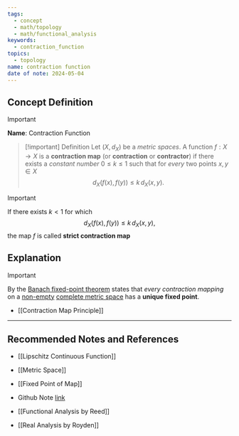 ```yaml
---
tags:
  - concept
  - math/topology
  - math/functional_analysis
keywords:
  - contraction_function
topics:
  - topology
name: contraction function
date of note: 2024-05-04
---
```


## Concept Definition

>[!important]
>**Name**:  Contraction Function


>[!important] Definition
>Let $(X, d_{X})$  be a *metric spaces*. A function $f: X \to X$ is a **contraction map** (or **contraction** or **contractor**) if there exists a *constant number* $0 \le k \le 1$ such that for *every* two points $x, y \in X$
>$$
>d_{X}(f(x), f(y)) \le  k\, d_{X}(x, y).
>$$

>[!important]
>If there exists $k<1$ for which
>$$
>d_{X}(f(x), f(y)) \le  k\, d_{X}(x, y),
>$$
>the map $f$ is called **strict contraction map**

## Explanation

>[!important]
>By the [Banach fixed-point theorem](https://en.wikipedia.org/wiki/Banach_fixed-point_theorem "Banach fixed-point theorem") states that *every contraction mapping* on a [non-empty](https://en.wikipedia.org/wiki/Empty_set "Empty set") [complete metric space](https://en.wikipedia.org/wiki/Complete_metric_space "Complete metric space") has a **unique fixed point**.

- [[Contraction Map Principle]]


-----------
##  Recommended Notes and References

- [[Lipschitz Continuous Function]]
- [[Metric Space]]

- [[Fixed Point of Map]]

- Github Note [link](https://github.com/TianpeiLuke/SelfStudyNotes/tree/master/self-study/probability_and_measure_theory)


- [[Functional Analysis by Reed]]
- [[Real Analysis by Royden]]